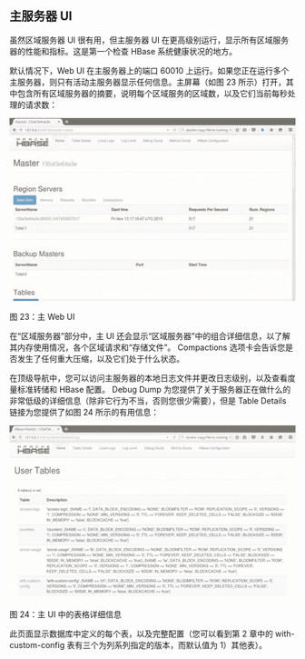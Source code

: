## 主服务器 UI

虽然区域服务器 UI 很有用，但主服务器 UI 在更高级别运行，显示所有区域服务器的性能和指标。这是第一个检查 HBase 系统健康状况的地方。

默认情况下，Web UI 在主服务器上的端口 60010 上运行。如果您正在运行多个主服务器，则只有活动主服务器显示任何信息。主屏幕（如图 23 所示）打开，其中包含所有区域服务器的摘要，说明每个区域服务的区域数，以及它们当前每秒处理的请求数：

![](img/00034.jpeg)

图 23：主 Web UI

在“区域服务器”部分中，主 UI 还会显示“区域服务器”中的组合详细信息，以了解其内存使用情况，各个区域请求和“存储文件”。 Compactions 选项卡会告诉您是否发生了任何重大压缩，以及它们处于什么状态。

在顶级导航中，您可以访问主服务器的本地日志文件并更改日志级别，以及查看度量标准转储和 HBase 配置。 Debug Dump 为您提供了关于服务器正在做什么的非常低级的详细信息（除非它行为不当，否则您很少需要），但是 Table Details 链接为您提供了如图 24 所示的有用信息：

![](img/00035.jpeg)

图 24：主 UI 中的表格详细信息

此页面显示数据库中定义的每个表，以及完整配置（您可以看到第 2 章中的 with-custom-config 表有三个为列系列指定的版本，而默认值为 1）其他表）。